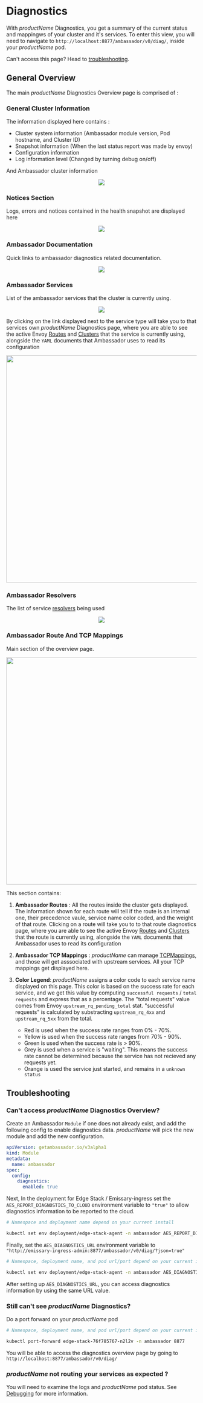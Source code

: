 # Diagnostics

With $productName$ Diagnostics, you get a summary of the current status and mappingws of your cluster and it's services. To enter this view, you will need to navigate to 
`http://localhost:8877/ambassador/v0/diag/`, inside your $productName$ pod. 

Can't access this page? Head to [troubleshooting](#troubleshooting). 

## General Overview

The main $productName$ Diagnostics Overview page is comprised of :

### General Cluster Information

The information displayed here contains :

* Cluster system information (Ambassador module version, Pod hostname, and Cluster ID)
* Snapshot information (When the last status report was made by envoy)
* Configuration information
* Log information level (Changed by turning debug on/off)

And Ambassador cluster information

  <p align="center">
    <img src="../../../images/diag-general-info.png"/>
  </p>

### Notices Section

Logs, errors and notices contained in the health snapshot are displayed here

  <p align="center">
    <img src="../../../images/diag-notices.png"/>
  </p>

### Ambassador Documentation

Quick links to ambassador diagnostics related documentation. 

  <p align="center">
    <img src="../../../images/diag-documentation.png"/>
  </p>

### Ambassador Services

List of the ambassador services that the cluster is currently using.

  <p align="center">
    <img src="../../../images/diag-servicecs-in-use.png"/>
  </p>

By clicking on the link displayed next to the service type will take you to that services own $productName$ Diagnostics page, where you are able to see the active Envoy [Routes](https://www.envoyproxy.io/docs/envoy/v1.8.0/api-v2/api/v2/route/route.proto) and [Clusters](https://www.envoyproxy.io/docs/envoy/v1.8.0/api-v2/api/v2/cds.proto) that the service is currently using, alongside the `YAML` documents that Ambassador uses to read its configuration

  <p align="center">
    <img src="../../../images/diag-service-diag-overview.png" height="600"/>
  </p>

### Ambassador Resolvers

The list of service [resolvers](https://www.getambassador.io/docs/emissary/latest/topics/running/resolvers/#using-resolvers) being used

  <p align="center">
    <img src="../../../images/diag-resolvers.png"/>
  </p>

### Ambassador Route And TCP Mappings

Main section of the overview page. 

<p align="center">
    <img src="../../../images/diag-routes.png" height="600"/>
  </p>

This section contains:

1. **Ambassador Routes** : All the routes inside the cluster gets displayed. The information shown for each route will tell if the route is an internal one, their precedence vaule, service name color coded, and the weight of that route. Clicking on a route will take you to to that route diagnostics page, where you are able to see the active Envoy [Routes](https://www.envoyproxy.io/docs/envoy/v1.8.0/api-v2/api/v2/route/route.proto) and [Clusters](https://www.envoyproxy.io/docs/envoy/v1.8.0/api-v2/api/v2/cds.proto) that the route is currently using, alongside the `YAML` documents that Ambassador uses to read its configuration

2. **Ambassador TCP Mappings** : $productName$ can manage [TCPMappings](../../using/tcpmappings/), and those will get asssociated with upstream services. All your TCP mappings get displayed here. 

3. **Color Legend**: $productName$ assigns a color code to each service name displayed on this page. This color is based on the success rate for each service, and we get this value by computing `successful requests` / `total requests` and express that as a percentage. The "total requests" value comes from Envoy `upstream_rq_pending_total` stat. "successful requests" is calculated by substracting `upstream_rq_4xx` and `upstream_rq_5xx` from the total.

      * Red is used when the success rate ranges from 0% - 70%.
      * Yellow is used when the success rate ranges from 70% - 90%.
      * Green is used when the success rate is > 90%.
      * Grey is used when a service is "waiting". This means the success rate cannot be determined because the service has not recieved any requests yet.
      * Orange is used the service just started, and remains in a `unknown status`

## Troubleshooting

### Can't access $productName$ Diagnostics Overview?

Create an Ambassador `Module` if one does not already exist, and add the following config to enable diagnostics data. $productName$ will pick the new module and add the new configuration. 

```yaml
apiVersion: getambassador.io/v3alpha1
kind: Module
metadata:
  name: ambassador
spec:
  config:
    diagnostics:
      enabled: true
```
Next, In the deployment for Edge Stack / Emissary-ingress set the <code>AES_REPORT_DIAGNOSTICS_TO_CLOUD</code> environment variable to `"true"` to allow diagnostics information to be reported to the cloud.

  ```bash
  # Namespace and deployment name depend on your current install

  kubectl set env deployment/edge-stack-agent -n ambassador AES_REPORT_DIAGNOSTICS_TO_CLOUD="true"
  ```

Finally, set the `AES_DIAGNOSTICS_URL` environment variable to `"http://emissary-ingress-admin:8877/ambassador/v0/diag/?json=true"`

  ```bash
  # Namespace, deployment name, and pod url/port depend on your current install

  kubectl set env deployment/edge-stack-agent -n ambassador AES_DIAGNOSTICS_URL="http://emissary-ingress-admin:8877/ambassador/v0/diag/?json=true"
  ```

After setting up `AES_DIAGNOSTICS_URL`, you can access diagnostics information by using the same URL value. 

### Still can't see $productName$ Diagnostics?

Do a port forward on your $productName$ pod

  ```bash
  # Namespace, deployment name, and pod url/port depend on your current install

  kubectl port-forward edge-stack-76f785767-n2l2v -n ambassador 8877
  ```

You will be able to access the diagnostics overview page by going to `http://localhost:8877/ambassador/v0/diag/`

### $productName$ not routing your services as expected ?

You will need to examine the logs and $productName$ pod status. See [Debugging](../debugging) for more information.
